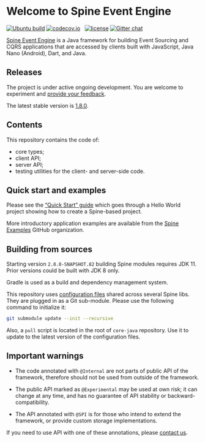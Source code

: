 # Welcome to Spine Event Engine

[![Ubuntu build][ubuntu-build-badge]][gh-actions]
[![codecov.io](https://codecov.io/github/SpineEventEngine/core-java/coverage.svg?branch=master)](https://codecov.io/github/SpineEventEngine/core-java?branch=master) &nbsp;
[![license](https://img.shields.io/badge/license-Apache%20License%202.0-blue.svg?style=flat)](http://www.apache.org/licenses/LICENSE-2.0)
[![Gitter chat](https://badges.gitter.im/SpineEventEngine.png)](https://gitter.im/SpineEventEngine)

[gh-actions]: https://github.com/SpineEventEngine/core-java/actions
[ubuntu-build-badge]: https://github.com/SpineEventEngine/core-java/actions/workflows/build-on-ubuntu.yml/badge.svg

[Spine Event Engine][spine-site] is a Java framework for building Event Sourcing and CQRS
applications that are accessed by clients built with JavaScript, Java Nano (Android), Dart, and Java.

## Releases

The project is under active ongoing development. 
You are welcome to experiment and [provide your feedback][email-developers].

The latest stable version is [1.8.0][latest-release].

## Contents

This repository contains the code of:
 - core types;
 - client API;
 - server API;
 - testing utilities for the client- and server-side code.
  

## Quick start and examples

Please see the [“Quick Start” guide][quick-start] which goes through a Hello World project showing
how to create a Spine-based project.
 
More introductory application examples are available from
the [Spine Examples][spine-examples] GitHub organization.

## Building from sources

Starting version `2.0.0-SNAPSHOT.82` building Spine modules requires JDK 11. Prior versions
could be built with JDK 8 only.

Gradle is used as a build and dependency management system.

This repository uses [configuration files][config] shared across several Spine libs. They are
plugged in as a Git sub-module. Please use the following command to initialize it:

```sh
git submodule update --init --recursive
```  

Also, a `pull` script is located in the root of `core-java` repository. Use it to update to the 
latest version of the configuration files.

## Important warnings
* The code annotated with `@Internal` are not parts of public API of the framework, therefore should
  not be used from outside of the framework.

* The public API marked as `@Experimental` may be used at own risk; it can change at any time, 
  and has no guarantee of API stability or backward-compatibility.

* The API annotated with `@SPI` is for those who intend to extend the framework, 
  or provide custom storage implementations. 

If you need to use API with one of these annotations, please [contact us][email-developers].

[email-developers]: mailto:developers@spine.io
[latest-release]: https://github.com/SpineEventEngine/core-java/releases/tag/v1.8.0
[spine-site]: https://spine.io/
[quick-start]: https://spine.io/docs/quick-start
[spine-examples]: https://github.com/spine-examples
[todo-list]: https://github.com/spine-examples/todo-list
[v2]: https://github.com/orgs/SpineEventEngine/projects/13
[config]: https://github.com/SpineEventEngine/config/
